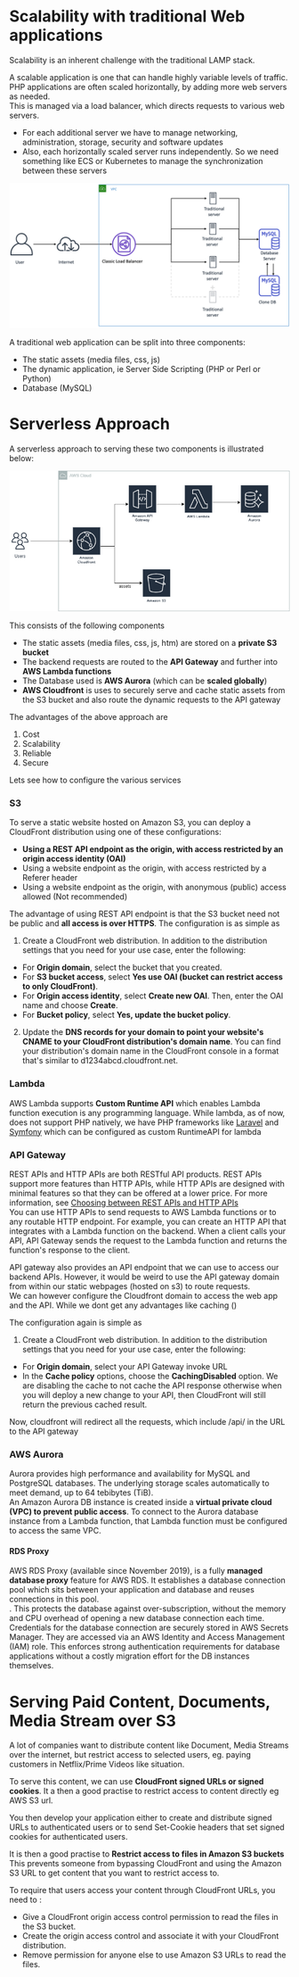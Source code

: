 # Scalability with traditional Web applications

Scalability is an inherent challenge with the traditional LAMP stack. 

A scalable application is one that can handle highly variable levels of traffic. PHP applications are often scaled horizontally, by adding more web servers as needed.  
This is managed via a load balancer, which directs requests to various web servers. 
* For each additional server we have to manage networking, administration, storage, security and software updates
* Also, each horizontally scaled server runs independently. So we need something like ECS or Kubernetes to manage the synchronization between these servers

![](imgs/Screenshot-2020-05-18-at-12.11.25.png)

A traditional web application can be split into three components:
* The static assets (media files, css, js)
* The dynamic application, ie Server Side Scripting (PHP or Perl or Python)
* Database (MySQL)

# Serverless Approach

A serverless approach to serving these two components is illustrated below:

![](imgs/serverless.png)

This consists of the following components
* The static assets (media files, css, js, htm) are stored on a **private S3 bucket**
* The backend requests are routed to the **API Gateway** and further into **AWS Lambda functions**
* The Database used is **AWS Aurora** (which can be **scaled globally**)
* **AWS Cloudfront** is uses to securely serve and cache static assets from the S3 bucket and also route the dynamic requests to the API gateway

The advantages of the above approach are
1. Cost
2. Scalability
3. Reliable
4. Secure

Lets see how to configure the various services

### S3 

To serve a static website hosted on Amazon S3, you can deploy a CloudFront distribution using one of these configurations:
* **Using a REST API endpoint as the origin, with access restricted by an origin access identity (OAI)**
* Using a website endpoint as the origin, with access restricted by a Referer header
* Using a website endpoint as the origin, with anonymous (public) access allowed (Not recommended)

The advantage of using REST API endpoint is that the S3 bucket need not be public and **all access is over HTTPS**.
The configuration is as simple as
1. Create a CloudFront web distribution. In addition to the distribution settings that you need for your use case, enter the following:
* For **Origin domain**, select the bucket that you created.
* For **S3 bucket access**, select **Yes use OAI (bucket can restrict access to only CloudFront)**.
* For **Origin access identity**, select **Create new OAI**. Then, enter the OAI name and choose **Create**.
* For **Bucket policy**, select **Yes, update the bucket policy**.
2. Update the **DNS records for your domain to point your website's CNAME to your CloudFront distribution's domain name**. You can find your distribution's domain name in the CloudFront console in a format that's similar to d1234abcd.cloudfront.net.


### Lambda

AWS Lambda supports **Custom Runtime API** which enables Lambda function execution is any programming language. 
While lambda, as of now, does not support PHP natively, we have PHP frameworks like [Laravel](https://laravel.com/) and [Symfony](https://symfony.com/) which can be configured as custom RuntimeAPI for lambda

### API Gateway

REST APIs and HTTP APIs are both RESTful API products. REST APIs support more features than HTTP APIs, while HTTP APIs are designed with minimal features so that they can be offered at a lower price. For more information, see [Choosing between REST APIs and HTTP APIs](https://docs.aws.amazon.com/apigateway/latest/developerguide/http-api-vs-rest.html)  
You can use HTTP APIs to send requests to AWS Lambda functions or to any routable HTTP endpoint. For example, you can create an HTTP API that integrates with a Lambda function on the backend. When a client calls your API, API Gateway sends the request to the Lambda function and returns the function's response to the client.

API gateway also provides an API endpoint that we can use to access our backend APIs. However, it would be weird to use the API gateway domain from within our static webpages (hosted on s3) to route requests.  
We can however configure the Cloudfront domain to access the web app and the API. While we dont get any advantages like caching () 

The configuration again is simple as
1. Create a CloudFront web distribution. In addition to the distribution settings that you need for your use case, enter the following:
* For **Origin domain**, select your  API Gateway invoke URL
* In the **Cache policy** options, choose the **CachingDisabled** option. We are disabling the cache to not cache the API response otherwise when you will deploy a new change to your API, then CloudFront will still return the previous cached result.

Now, cloudfront will redirect all the requests, which include /api/ in the URL to the API gateway

### AWS Aurora

Aurora provides high performance and availability for MySQL and PostgreSQL databases. The underlying storage scales automatically to meet demand, up to 64 tebibytes (TiB).   
An Amazon Aurora DB instance is created inside a **virtual private cloud (VPC) to prevent public access**. To connect to the Aurora database instance from a Lambda function, that Lambda function must be configured to access the same VPC.

#### RDS Proxy 
AWS RDS Proxy (available since November 2019), is a fully **managed database proxy** feature for AWS RDS. It establishes a database connection pool which sits between your application and database and reuses connections in this pool.   
. This protects the database against over-subscription, without the memory and CPU overhead of opening a new database connection each time. Credentials for the database connection are securely stored in AWS Secrets Manager. They are accessed via an AWS Identity and Access Management (IAM) role. This enforces strong authentication requirements for database applications without a costly migration effort for the DB instances themselves.


# Serving Paid Content, Documents, Media Stream over S3

A lot of companies want to distribute content like Document, Media Streams over the internet, but restrict access to selected users, eg. paying customers in Netflix/Prime Videos like situation.

To serve this content, we can use **CloudFront signed URLs or signed cookies**. It a then a good practise to restrict access to content directly eg AWS S3 url.

You then develop your application either to create and distribute signed URLs to authenticated users or to send Set-Cookie headers that set signed cookies for authenticated users.

It is then a good practise to **Restrict access to files in Amazon S3 buckets**
This prevents someone from bypassing CloudFront and using the Amazon S3 URL to get content that you want to restrict access to.

To require that users access your content through CloudFront URLs, you need to :
* Give a CloudFront origin access control permission to read the files in the S3 bucket.
* Create the origin access control and associate it with your CloudFront distribution.
* Remove permission for anyone else to use Amazon S3 URLs to read the files.

